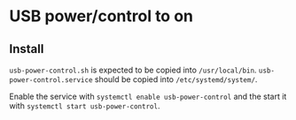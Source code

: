 # USB power/control to on

## Install
`usb-power-control.sh` is expected to be copied into `/usr/local/bin`.
`usb-power-control.service` should be copied into `/etc/systemd/system/`.

Enable the service with `systemctl enable usb-power-control` and the start it with `systemctl start usb-power-control`.
